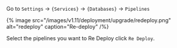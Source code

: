 Go to `Settings` -> `{Services}` -> `{Databases}` -> `Pipelines`

{% image src="/images/v1.11/deployment/upgrade/redeploy.png" alt="redeploy" caption="Re-deploy" /%}

Select the pipelines you want to Re Deploy click `Re Deploy`.
